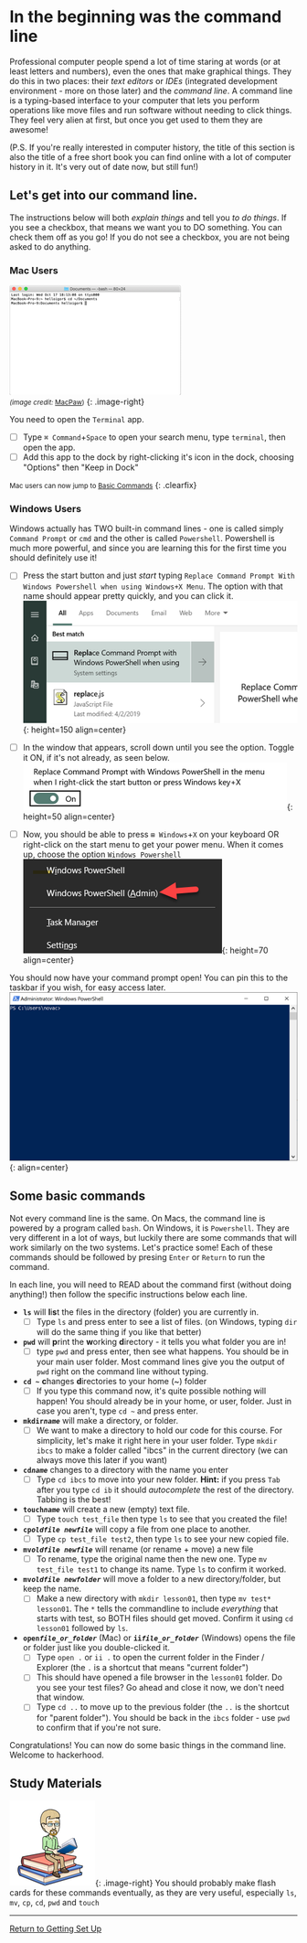 # In the beginning was the command line

Professional computer people spend a lot of time staring at words (or at least letters and numbers), even the ones that make graphical things. They do this in two places: their *text editors* or *IDEs* (integrated development environment - more on those later) and the *command line*. A command line is a typing-based interface to your computer that lets you perform operations like move files and run software without needing to click things. They feel very alien at first, but once you get used to them they are awesome!

(P.S. If you're really interested in computer history, the title of this section is also the title of a free short book you can find online with a lot of computer history in it. It's very out of date now, but still fun!)

## Let's get into our command line.

The instructions below will both *explain things* and tell you *to do things*. If you see a checkbox, that means we want you to DO something. You can check them off as you go! If you do not see a checkbox, you are not being asked to do anything.

### Mac Users

![Mac Terminal Window](media/01/img000_mac_terminal.png)  
<small>*(image credit:* [MacPaw](https://macpaw.com/how-to/use-terminal-on-mac))</small>
{: .image-right}

You need to open the `Terminal` app.
- [ ] Type `⌘ Command`+`Space` to open your search menu, type `terminal`, then open the app. 
- [ ] Add this app to the dock by right-clicking it's icon in the dock, choosing "Options" then "Keep in Dock"

<small>Mac users can now jump to [Basic Commands](#some-basic-commands)</small>
{: .clearfix}

### Windows Users

Windows actually has TWO built-in command lines - one is called simply `Command Prompt` or `cmd` and the other is called `Powershell`. Powershell is much more powerful, and since you are learning this for the first time you should definitely use it! 

- [ ]  Press the start button and just *start* typing `Replace Command Prompt With Windows Powershell when using Windows+X Menu`. The option with that name should appear pretty quickly, and you can click it. 
![Command in Start Menu](media/01/img001_replace_command_prompt_option.png){: height=150 align=center}

- [ ]  In the window that appears, scroll down until you see the option. Toggle it ON, if it's not already, as seen below.  
![Togggle Item](media/01/img002_replace_toggle.png){: height=50 align=center}

- [ ] Now, you should be able to press `⊞ Windows`+`X` on your keyboard OR right-click on the start menu to get your power menu. When it comes up, choose the option `Windows Powershell`  
![Powershell option](media/01/img003_powershell_admin.png){: height=70 align=center}

You should now have your command prompt open! You can pin this to the taskbar if you wish, for easy access later.  
![Powershell Window](media/01/img005_powershell_window.png){: align=center}

## Some basic commands

Not every command line is the same. On Macs, the command line is powered by a program called `bash`. On Windows, it is `Powershell`.  They are very different in a lot of ways, but luckily there are some commands that will work similarly on the two systems. Let's practice some! Each of these commands should be followed by presing `Enter` or `Return` to run the command. 

In each line, you will need to READ about the command first (without doing anything!) then follow the specific instructions below each line.

* **`ls`** will **l**i**s**t the files in the directory (folder) you are currently in. 
  - [ ] Type `ls` and press enter to see a list of files. (on Windows, typing `dir` will do the same thing if you like that better)
  
* **`pwd`** will **p**rint the **w**orking **d**irectory - it tells you what folder you are in! 
  - [ ] type `pwd` and press enter, then see what happens. You should be in your main user folder. Most command lines give you the output of `pwd` right on the command line without typing.
  
* **`cd ~`** **c**hanges **d**irectories to your home (~) folder
  - [ ] If you type this command now, it's quite possible nothing will happen! You should already be in your home, or user, folder. Just in case you aren't, type `cd ~` and press enter.
  
* **`mkdir`*`name`*** will make a directory, or folder. 
  - [ ] We want to make a directory to hold our code for this course. For simplicity, let's make it right here in your user folder. Type `mkdir ibcs` to make a folder called "ibcs" in the current directory (we can always move this later if you want)
  
* **`cd`*`name`*** changes to a directory with the name you enter
  - [ ] Type `cd ibcs` to move into your new folder. **Hint:** if you press `Tab` after you type `cd ib` it should *autocomplete* the rest of the directory. Tabbing is the best!
  
* **`touch`*`name`*** will create a new (empty) text file. 
  - [ ] Type `touch test_file` then type `ls` to see that you created the file!
  
* **`cp`*`oldfile newfile`*** will copy a file from one place to another. 
  - [ ] Type `cp test_file test2`, then type `ls` to see your new copied file.
  
* **`mv`*`oldfile newfile`*** will rename (or rename + move) a new file 
  - [ ] To rename, type the original name then the new one. Type `mv test_file test1` to change its name. Type `ls` to confirm it worked.

* **`mv`*`oldfile newfolder`*** will move a folder to a new directory/folder, but keep the name.
  - [ ] Make a new directory with `mkdir lesson01`, then type `mv test* lesson01`. The `*` tells the commandline to include *everything* that starts with test, so BOTH files should get moved. Confirm it using `cd lesson01` followed by `ls`.
  
* **`open`*`file_or_folder`*** (Mac) or **`ii`*`file_or_folder`*** (Windows) opens the file or folder just like you double-clicked it.
  - [ ] Type `open .` or `ii .` to open the current folder in the Finder / Explorer (the `.` is a shortcut that means "current folder")
  - [ ] This should have opened a file browser in the `lesson01` folder. Do you see your test files? Go ahead and close it now, we don't need that window.
  - [ ] Type `cd ..` to move up to the previous folder (the `..` is the shortcut for "parent folder"). You should be back in the `ibcs` folder - use `pwd` to confirm that if you're not sure.

Congratulations! You can now do some basic things in the command line. Welcome to hackerhood.                                                           
## Study Materials

![Bitmoji Books](media/00/bitmoji_books.png){: .image-right}
You should probably make flash cards for these commands eventually, as they are very useful, especially `ls`, `mv`, `cp`, `cd`, `pwd` and `touch`


----

[Return to Getting Set Up](01_Getting_Set_Up.md)